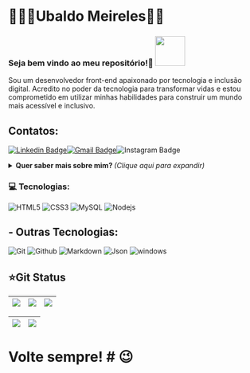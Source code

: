 # 👨🏿‍💻Ubaldo Meireles🏿‍🧔

### Seja bem vindo ao meu repositório!🎈 <img src="https://media.giphy.com/media/LnQjpWaON8nhr21vNW/giphy.gif" width="60">

Sou um desenvolvedor front-end apaixonado por tecnologia e inclusão digital. Acredito no poder da tecnologia para transformar vidas e estou comprometido em utilizar minhas habilidades para construir um mundo mais acessível e inclusivo.

## Contatos: 
[![Linkedin Badge](https://img.shields.io/badge/-LinkedIn-blue?style=flat-square&logo=Linkedin&logoColor=white&link=https://www.linkedin.com/in/ubaldo-meireles-de-jesus-sousa-b8b62b32)](https://www.linkedin.com/in/ubaldo-meireles-de-jesus-sousa-b8b62b32)[![Gmail Badge](https://img.shields.io/badge/-Gmail-c14438?style=flat-square&logo=Gmail&logoColor=white&link=mailto:contato.ubaldo3@gmail.com)](mailto:contato.ubaldo3@gmail.com)![Instagram Badge](https://img.shields.io/badge/-ubaldo3-a43b9d?style=flat-square&logo=Instagram&logoColor=white&link=https://www.instagram.com/ubaldo3/)

<details>
<summary>  <b> Quer saber mais sobre mim? </b>  <i>(Clique aqui para expandir)</i>  </summary>

### 📖 Sobre mim

Minha jornada começou como membro fundador da AAPBA, onde desenvolvi e coordenei projetos sociais na Lagoa do Abaeté, capacitando mais de 100 PCDs em informática básica. Essa experiência me inspirou a me tornar um Desenvolvedor Front-end com paixão por criar interfaces acessíveis.

Trabalho com foco em inclusão digital, adaptando sites e aplicativos para pessoas com deficiência visual e motora, utilizando minhas habilidades em HTML, CSS e JavaScript.

Atualmente, sou graduando em Sistemas de Informação e busco constantemente novas tecnologias para desenvolver soluções que facilitem a vida de pessoas com deficiência.
</details>

### 💻 Tecnologias:

![HTML5](https://img.shields.io/badge/-HTML5-E34F26?style=flat-square&logo=html5&logoColor=white)
![CSS3](https://img.shields.io/badge/-CSS3-549FDE?style=flat-square&logo=css3&logoColor=white)
![MySQL](https://img.shields.io/badge/-MySQL-00758F?style=flat-square&logo=mysql&logoColor=white)
![Nodejs](https://img.shields.io/badge/-Node.js-43853d?style=flat-square&logo=Node.js&logoColor=white)

## - Outras Tecnologias:
![Git](https://img.shields.io/badge/git%20-%23F05033.svg?&style=for-the-badge&logo=git&logoColor=white) 
![Github](https://img.shields.io/badge/github%20-%23121011.svg?&style=for-the-badge&logo=github&logoColor=white) 
![Markdown](https://img.shields.io/badge/Markdown-000000?style=for-the-badge&logo=markdown&logoColor=white)
![Json](https://img.shields.io/badge/json-5E5C5C?style=for-the-badge&logo=json&logoColor=white)
![windows](https://img.shields.io/badge/Windows-0078D6?style=for-the-badge&logo=windows&logoColor=white)

## ⭐Git Status
| ![](http://github-profile-summary-cards.vercel.app/api/cards/stats?username=UMJS&theme=blueberry) | ![](http://github-profile-summary-cards.vercel.app/api/cards/repos-per-language?username=UMJS&theme=blueberry) | ![](http://github-profile-summary-cards.vercel.app/api/cards/most-commit-language?username=UMJS&theme=blueberry) |
| :-: | :-: | :-: |

|![](http://github-profile-summary-cards.vercel.app/api/cards/productive-time?username=UMJS&theme=blueberry&utcOffset=8) |![](http://github-profile-summary-cards.vercel.app/api/cards/profile-details?username=UMJS&theme=blueberry)| 
| :-: | :-: |

# Volte sempre! # 😉
